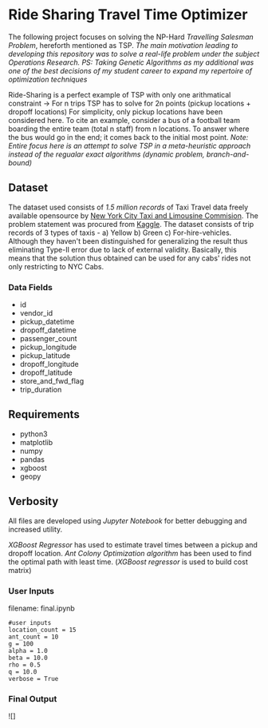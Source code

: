 # Ride Sharing Travel Time Optimizer
The following project focuses on solving the NP-Hard *Travelling Salesman Problem*, hereforth mentioned as TSP. 
*The main motivation leading to developing this repository was to solve a real-life problem under the subject Operations Research. 
PS: Taking Genetic Algorithms as my additional was one of the best decisions of my student career to expand my repertoire of optimization techniques*

Ride-Sharing is a perfect example of TSP with only one arithmatical constraint -> For n trips TSP has to solve for 2n points (pickup locations + dropoff locations) For simplicity, only pickup locations have been considered here. 
To cite an example, consider a bus of a football team boarding the entire team (total n staff) from n locations. To answer where the bus would go in the end; it comes back to the initial most point. 
*Note: Entire focus here is an attempt to solve TSP in a meta-heuristic approach instead of the regualar exact algorithms (dynamic problem, branch-and-bound)*

## Dataset
The dataset used consists of *1.5 million records* of Taxi Travel data freely available opensource by [New York City Taxi and Limousine Commision](https://www1.nyc.gov/site/tlc/about/tlc-trip-record-data.page). The problem statement was procured from [Kaggle](https://www.kaggle.com/c/nyc-taxi-trip-duration/data). The dataset consists of trip records of 3 types of taxis - a) Yellow b) Green c) For-hire-vehicles. Although they haven't been distinguished for generalizing the result thus eliminating Type-II error due to lack of external validity. Basically, this means that the solution thus obtained can be used for any cabs' rides not only restricting to NYC Cabs.

### Data Fields
* id
* vendor_id	
* pickup_datetime
* dropoff_datetime
* passenger_count
* pickup_longitude
* pickup_latitude
* dropoff_longitude
* dropoff_latitude
* store_and_fwd_flag
* trip_duration

## Requirements
* python3
* matplotlib
* numpy
* pandas
* xgboost
* geopy

## Verbosity
All files are developed using *Jupyter Notebook* for better debugging and increased utility. 

*XGBoost Regressor* has used to estimate travel times between a pickup and dropoff location. 
*Ant Colony Optimization algorithm* has been used to find the optimal path with least time. (*XGBoost regressor* is used to build cost matrix)

### User Inputs
filename: final.ipynb
```
#user inputs
location_count = 15
ant_count = 10
g = 100
alpha = 1.0
beta = 10.0
rho = 0.5
q = 10.0
verbose = True
```

### Final Output
![]
